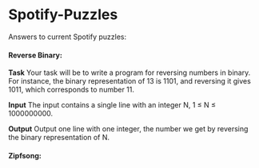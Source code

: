 Spotify-Puzzles
===============

Answers to current Spotify puzzles:

<h4>Reverse Binary:</h4>
<b>Task</b>
Your task will be to write a program for reversing numbers in binary. For instance, the binary representation of 13 is 1101, and reversing it gives 1011, which corresponds to number 11.

<b>Input</b>
The input contains a single line with an integer N, 1 ≤ N ≤ 1000000000.

<b>Output</b>
Output one line with one integer, the number we get by reversing the binary representation of N.

<h4>Zipfsong:</h4>
